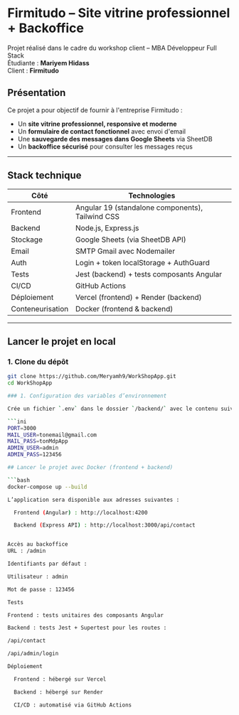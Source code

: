 # Firmitudo – Site vitrine professionnel + Backoffice

Projet réalisé dans le cadre du workshop client – MBA Développeur Full Stack  
Étudiante : **Mariyem Hidass**  
Client : **Firmitudo**

## Présentation

Ce projet a pour objectif de fournir à l'entreprise Firmitudo :

- Un **site vitrine professionnel, responsive et moderne**
- Un **formulaire de contact fonctionnel** avec envoi d'email
- Une **sauvegarde des messages dans Google Sheets** via SheetDB
- Un **backoffice sécurisé** pour consulter les messages reçus

---

## Stack technique

| Côté | Technologies |
|------|--------------|
| Frontend | Angular 19 (standalone components), Tailwind CSS |
| Backend | Node.js, Express.js |
| Stockage | Google Sheets (via SheetDB API) |
| Email | SMTP Gmail avec Nodemailer |
| Auth | Login + token localStorage + AuthGuard |
| Tests | Jest (backend) + tests composants Angular |
| CI/CD | GitHub Actions |
| Déploiement | Vercel (frontend) + Render (backend) |
| Conteneurisation | Docker (frontend & backend) |

---

## Lancer le projet en local

### 1. Clone du dépôt
```bash
git clone https://github.com/Meryamh9/WorkShopApp.git
cd WorkShopApp

### 1. Configuration des variables d’environnement

Crée un fichier `.env` dans le dossier `/backend/` avec le contenu suivant :

```ini
PORT=3000
MAIL_USER=tonemail@gmail.com
MAIL_PASS=tonMdpApp
ADMIN_USER=admin
ADMIN_PASS=123456

## Lancer le projet avec Docker (frontend + backend)

```bash
docker-compose up --build

L’application sera disponible aux adresses suivantes :

  Frontend (Angular) : http://localhost:4200

  Backend (Express API) : http://localhost:3000/api/contact


Accès au backoffice
URL : /admin

Identifiants par défaut :

Utilisateur : admin

Mot de passe : 123456

Tests

Frontend : tests unitaires des composants Angular

Backend : tests Jest + Supertest pour les routes :

/api/contact

/api/admin/login

Déploiement

  Frontend : hébergé sur Vercel

  Backend : hébergé sur Render

  CI/CD : automatisé via GitHub Actions
